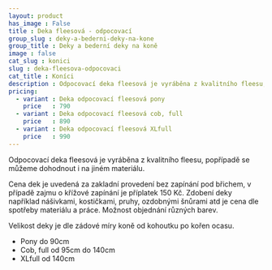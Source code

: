 ```yaml
---
layout: product
has_image : False
title : Deka fleesová - odpocovací
group_slug : deky-a-bederni-deky-na-kone
group_title : Deky a bederní deky na koně
image : false
cat_slug : konici
slug : deka-fleesova-odpocovaci
cat_title : Koníci
description : Odpocovací deka fleesová je vyráběna z kvalitního fleesu, popřípadě se můžeme dohodnout i na jiném materiálu.
pricing:
  - variant : Deka odpocovací fleesová pony
    price   : 790
  - variant : Deka odpocovací fleesová cob, full
    price   : 890
  - variant : Deka odpocovací fleesová XLfull
    price   : 990
---
```


Odpocovací deka fleesová je vyráběna z kvalitního fleesu, popřípadě se můžeme dohodnout i na jiném materiálu.

Cena dek je uvedená za zakladní provedení bez zapínání pod břichem, v případě zajmu o křížové zapínání je příplatek 150&nbsp;Kč.
Zdobení deky například nášivkami, kostičkami, pruhy, ozdobnými šnůrami atd je cena dle spotřeby materiálu a práce.
Možnost objednání různých barev.

Velikost deky je dle zádové míry koně od kohoutku po kořen ocasu.

- Pony do 90cm
- Cob, full od 95cm do 140cm
- XLfull od 140cm


